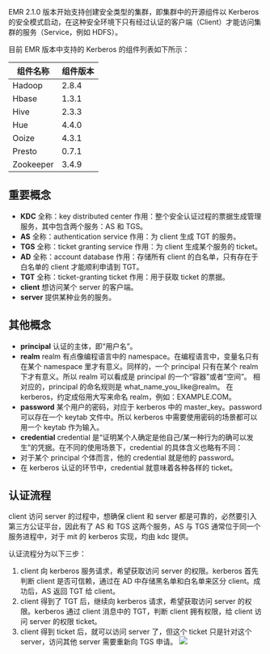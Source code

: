 
EMR 2.1.0 版本开始支持创建安全类型的集群，即集群中的开源组件以 Kerberos 的安全模式启动，在这种安全环境下只有经过认证的客户端（Client）才能访问集群的服务（Service，例如 HDFS）。

目前 EMR 版本中支持的 Kerberos 的组件列表如下所示：

| 组件名称 | 组件版本|
|---------|---------|
| Hadoop | 2.8.4 | 
| Hbase | 1.3.1 | 
| Hive | 2.3.3| 
| Hue | 4.4.0 | 
| Ooize | 4.3.1| 
| Presto | 0.7.1 | 
| Zookeeper | 3.4.9 | 

## 重要概念
- **KDC**
全称：key distributed center
作用：整个安全认证过程的票据生成管理服务，其中包含两个服务：AS 和 TGS。
- **AS**
全称：authentication service
作用：为 client 生成 TGT 的服务。
- **TGS**
全称：ticket granting service
作用：为 client 生成某个服务的 ticket。
- **AD**
全称：account database
作用：存储所有 client 的白名单，只有存在于白名单的 client 才能顺利申请到 TGT。
- **TGT**
全称：ticket-granting ticket
作用：用于获取 ticket 的票据。
- **client**
想访问某个 server 的客户端。
- **server**
提供某种业务的服务。

## 其他概念
- **principal**
认证的主体，即“用户名”。
- **realm**
realm 有点像编程语言中的 namespace。在编程语言中，变量名只有在某个 namespace 里才有意义。同样的，一个 principal 只有在某个 realm 下才有意义。所以 realm 可以看成是 principal 的一个“容器”或者“空间”。
相对应的，principal 的命名规则是 what_name_you_like@realm。
在 kerberos，约定成俗用大写来命名 realm，例如：EXAMPLE.COM。
- **password**
某个用户的密码，对应于 kerberos 中的 master_key。password 可以存在一个 keytab 文件中。所以 kerberos 中需要使用密码的场景都可以用一个 keytab 作为输入。
- **credential**
credential 是“证明某个人确定是他自己/某一种行为的确可以发生”的凭据。在不同的使用场景下，credential 的具体含义也略有不同：
 - 对于某个 principal 个体而言，他的 credential 就是他的 password。
 - 在 kerberos 认证的环节中，credential 就意味着各种各样的 ticket。

## 认证流程
client 访问 server 的过程中，想确保 client 和 server 都是可靠的，必然要引入第三方公证平台，因此有了 AS 和 TGS 这两个服务，AS 与 TGS 通常位于同一个服务进程中，对于 mit 的 kerberos 实现，均由 kdc 提供。

认证流程分为以下三步：
1. client 向 kerberos 服务请求，希望获取访问 server 的权限。kerberos 首先判断 client 是否可信赖，通过在 AD 中存储黑名单和白名单来区分 client。成功后，AS 返回 TGT 给 client。
2. client 得到了 TGT 后，继续向 kerberos 请求，希望获取访问 server 的权限。kerberos 通过 client 消息中的 TGT，判断 client 拥有权限，给 client 访问 server 的权限 ticket。
3. client 得到 ticket 后，就可以访问 server 了，但这个 ticket 只是针对这个 server，访问其他 server 需要重新向 TGS 申请。
![](https://main.qcloudimg.com/raw/adc3c42dc551068ceecb86abdac2c52e.png)
